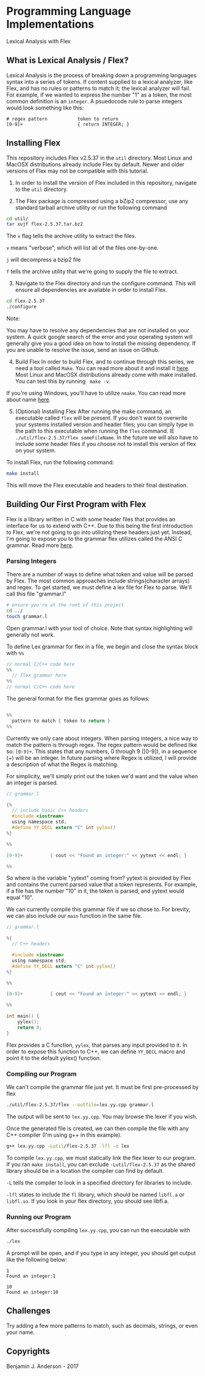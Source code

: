 # Programming Language Implementations
Lexical Analysis with Flex

## What is Lexical Analysis / Flex?
Lexical Analysis is the process of breaking down a programming languages syntax into a series of tokens. If content supplied to a lexical analyzer, like Flex, and has no rules or patterns to match it; the lexical analyzer will fail. For example, if we wanted to express the number "1" as a token, the most common definition is an `integer`. A psuedocode rule to parse integers would look something like this:

```
# regex pattern           token to return
[0-9]+                    { return INTEGER; }
```

## Installing Flex
This repository includes Flex v2.5.37 in the `util` directory. Most Linux and MacOSX distributions already include Flex by default. Newer and older versions of Flex may not be compatible with this tutorial. 

1. In order to install the version of Flex included in this repository, navigate to the `util` directory.

2. The Flex package is compressed using a bZip2 compressor, use any standard tarball archive utility or run the following command

```bash
cd util/
tar xvjf flex-2.5.37.tar.bz2
```

The `x` flag tells the archive utility to extract the files.

`v` means "verbose", which will list all of the files one-by-one.

`j` will decompress a bzip2 file

`f` tells the archive utility that we're going to supply the file to extract.

3. Navigate to the Flex directory and run the configure command. This will ensure all dependencies are available in order to install Flex.

```bash
cd flex-2.5.37
./configure
```

Note:

You may have to resolve any dependencies that are not installed on your system. A quick google search of the error and your operating system will generally give you a good idea on how to install the missing dependency. If you are unable to resolve the issue, send an issue on Github.


4. Build Flex
In order to build Flex, and to continue through this series, we need a tool called `Make`. You can read more about it and install it [here](https://www.gnu.org/software/make/). Most Linux and MacOSX distributions already come with make installed. You can test this by running ` make -v`.

If you're using Windows, you'll have to utilize `nmake`. You can read more about name [here](https://msdn.microsoft.com/en-us/library/dd9y37ha.aspx).

5. (Optional) Installing Flex
After running the make command, an executable called `flex` will be present. If you don't want to overwrite your systems installed version and header files; you can simply type in the path to this executable when running the `flex` command. IE `./util/flex-2.5.37/flex someFileName`. In the future we will also have to include some header files if you choose not to install this version of flex on your system.

To install Flex, run the following command:

```bash
make install
```

This will move the Flex executable and headers to their final destination.

## Building Our First Program with Flex
Flex is a library written in C with some header files that provides an interface for us to extend with C++. Due to this being the first introduction to Flex, we're not going to go into utilizing these headers just yet. Instead, I'm going to expose you to the grammar flex utilizes called the ANSI C grammar. Read more [here](http://www.quut.com/c/ANSI-C-grammar-l-1999.html).

### Parsing Integers
There are a number of ways to define what token and value will be parsed by Flex. The most common approaches include strings(character arrays) and regex. To get started, we must define a lex file for Flex to parse. We'll call this file "grammar.l"

```bash
# ensure you're at the root of this project
cd ../
touch grammar.l
```

Open grammar.l with your tool of choice. Note that syntax highlighting will generally not work.


To define Lex grammar for flex in a file, we begin and close the syntax block with `%%`

```c
// normal C/C++ code here
%%
  // flex grammar here
%%
// normal C/C++ code here
```

The general format for the flex grammar goes as follows:

```c

%%
  pattern to match { token to return }
%%

```

Currently we only care about integers. When parsing integers, a nice way to match the pattern is through regex. The regex pattern would be defined like so: `[0-9]+`. This states that any numbers, 0 through 9 ([0-9]), in a sequence (+) will be an integer. In future parsing where Regex is utilized, I will provide a description of what the Regex is matching.


For simplicity, we'll simply print out the token we'd want and the value when an integer is parsed.

```c
// grammar.l

{%
  // include basic C++ headers
  #include <iostream>
  using namespace std;
  #define YY_DECL extern "C" int yylex()
%}

%%

[0-9]+          { cout << "Found an integer:" << yytext << endl; }

%%

```

So where is the variable "yytext" coming from? yytext is provided by Flex and contains the current parsed value that a token represents. For example, if a file has the number "10" in it, the token is parsed, and yytext would equal "10".


We can currently compile this grammar file if we so chose to. For brevity, we can also include our `main` function in the same file.

```c
// grammar.l

%{
  // C++ headers

  #include <iostream>
  using namespace std;
  #define YY_DECL extern "C" int yylex()
%}

%%

[0-9]+          { cout << "Found an integer:" << yytext << endl; }

%%

int main() {
    yylex();
    return 0;
}

```

Flex provides a C function, `yylex`, that parses any input provided to it. In order to expose this function to C++, we can define `YY_DECL` macro and point it to the default yylex() function.

### Compiling our Program

We can't compile the grammar file just yet. It must be first pre-processed by flex

```bash
./util/flex-2.5.37/flex --outfile=lex.yy.cpp grammar.l
```

The output will be sent to `lex.yy.cpp`. You may browse the lexer if you wish.

Once the generated file is created, we can then compile the file with any C++ compiler (I'm using g++ in this example).

```bash
g++ lex.yy.cpp -Lutil/flex-2.5.37 -lfl -o lex
```

To compile `lex.yy.cpp`, we must statically link the flex lexer to our program. If you ran `make install`, you can exclude `-Lutil/flex-2.5.37` as the shared library should be in a location the compiler can find by default. 

`-L` tells the compiler to look in a specified directory for libraries to include.

`-lfl` states to include the `fl` library, which should be named `libfl.a` or `libfl.so`. If you look in your flex directory, you should see libfl.a.

### Running our Program

After successfully compiling `lex.yy.cpp`, you can run the executable with

```bash
./lex
```

A prompt will be open, and if you type in any integer, you should get output like the following below:

```
1
Found an integer:1

10
Found an integer:10
```

## Challenges
Try adding a few more patterns to match, such as decimals, strings, or even your name. 


## Copyrights
Benjamin J. Anderson - 2017